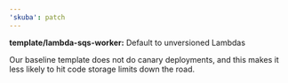 ```yaml
---
'skuba': patch
---
```


**template/lambda-sqs-worker:** Default to unversioned Lambdas

Our baseline template does not do canary deployments, and this makes it less likely to hit code storage limits down the road.
